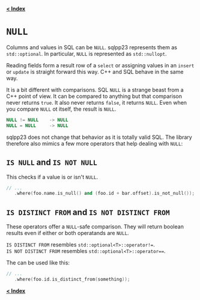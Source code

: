 [**< Index**](/docs/README.md)

# `NULL`

Columns and values in SQL can be `NULL`. sqlpp23 represents them as
`std::optional`. In particular, `NULL` is represented as `std::nullopt`.

Reading fields form a result row of a `select` or assigning values in an
`insert` or `update` is straight forward this way. C++ and SQL behave in the
same way.

It is a bit different with comparisons. SQL `NULL` is a strange beast from a C++
point of view. It can be compared to anything but that comparison never returns
`true`. It also never returns `false`, it returns `NULL`. Even when you compare
`NULL` ot itself, the result is `NULL`.

```SQL
NULL != NULL    -> NULL
NULL = NULL     -> NULL
```

sqlpp23 does not change that behavior as it is totally valid SQL. The library
therefore also mimics a few more operators that help dealing with `NULL`:

## `IS NULL` and `IS NOT NULL`

This checks if a value is or isn't `NULL`.

```c++
// ...
   .where(foo.name.is_null() and (foo.id + bar.offset).is_not_null());
```

## `IS DISTINCT FROM` and `IS NOT DISTINCT FROM`

These operators offer a `NULL`-safe comparison. They will return boolean results
even if either or both operatands are `NULL`.

`IS DISTINCT FROM` resembles
`std::optional<T>::operator!=`.\
`IS NOT DISTINCT FROM` resembles
`std::optional<T>::operator==`.

The can be used like this:

```c++
// ...
   .where(foo.id.is_distinct_from(something));
```

[**< Index**](/docs/README.md)
